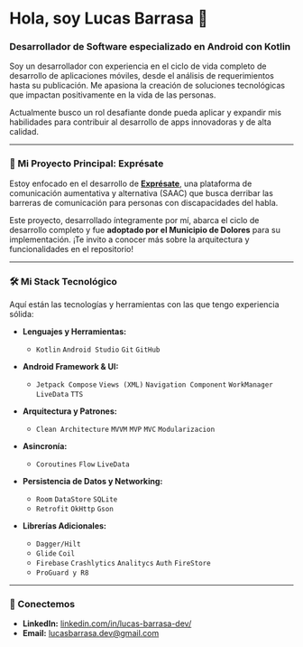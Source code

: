 # Hola, soy Lucas Barrasa 👋

### Desarrollador de Software especializado en Android con Kotlin

Soy un desarrollador con experiencia en el ciclo de vida completo de desarrollo de aplicaciones móviles, desde el análisis de requerimientos hasta su publicación. Me apasiona la creación de soluciones tecnológicas que impactan positivamente en la vida de las personas.

Actualmente busco un rol desafiante donde pueda aplicar y expandir mis habilidades para contribuir al desarrollo de apps innovadoras y de alta calidad.

---

### 🚀 Mi Proyecto Principal: Exprésate

Estoy enfocado en el desarrollo de **[Exprésate](https://github.com/LucasBarrasa/Expresate)**, una plataforma de comunicación aumentativa y alternativa (SAAC) que busca derribar las barreras de comunicación para personas con discapacidades del habla.

Este proyecto, desarrollado íntegramente por mí, abarca el ciclo de desarrollo completo y fue **adoptado por el Municipio de Dolores** para su implementación. ¡Te invito a conocer más sobre la arquitectura y funcionalidades en el repositorio!

---

### 🛠️ Mi Stack Tecnológico

Aquí están las tecnologías y herramientas con las que tengo experiencia sólida:

* **Lenguajes y Herramientas:**
    * `Kotlin` `Android Studio` `Git` `GitHub`

* **Android Framework & UI:**
    * `Jetpack Compose` `Views (XML)` `Navigation Component` `WorkManager` `LiveData` `TTS` 

* **Arquitectura y Patrones:**
    * `Clean Architecture` `MVVM` `MVP` `MVC` `Modularizacion`

* **Asincronía:**
    * `Coroutines` `Flow` `LiveData` 

* **Persistencia de Datos y Networking:**
    * `Room` `DataStore` `SQLite`
    * `Retrofit` `OkHttp` `Gson`

* **Librerías Adicionales:**
    * `Dagger/Hilt`
    * `Glide` `Coil`
    * `Firebase` `Crashlytics` `Analitycs` `Auth` `FireStore`
    * `ProGuard y R8`

---

### 🤝 Conectemos

* **LinkedIn:** [linkedin.com/in/lucas-barrasa-dev/](https://linkedin.com/in/lucas-barrasa-dev/)
* **Email:** [lucasbarrasa.dev@gmail.com](mailto:lucasbarrasa.dev@gmail.com)
